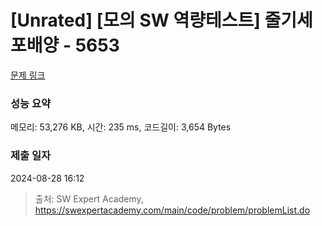 # [Unrated] [모의 SW 역량테스트] 줄기세포배양 - 5653 

[문제 링크](https://swexpertacademy.com/main/code/problem/problemDetail.do?contestProbId=AWXRJ8EKe48DFAUo) 

### 성능 요약

메모리: 53,276 KB, 시간: 235 ms, 코드길이: 3,654 Bytes

### 제출 일자

2024-08-28 16:12



> 출처: SW Expert Academy, https://swexpertacademy.com/main/code/problem/problemList.do